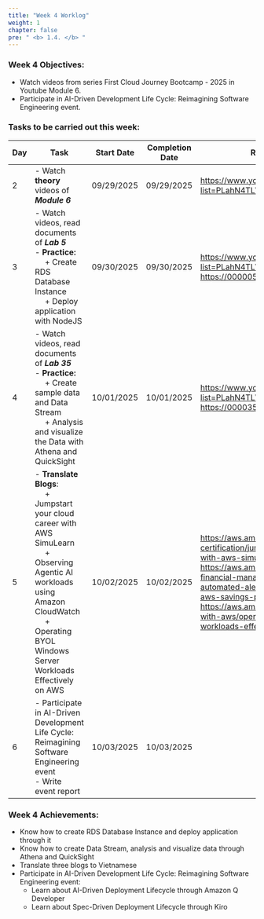 ```yaml
---
title: "Week 4 Worklog"
weight: 1
chapter: false
pre: " <b> 1.4. </b> "
---
```


### Week 4 Objectives:

* Watch videos from series First Cloud Journey Bootcamp - 2025 in Youtube Module 6.
* Participate in AI-Driven Development Life Cycle: Reimagining Software Engineering event.

### Tasks to be carried out this week:
| Day | Task                                                                                                                                                                                                                           | Start Date | Completion Date | Reference Material                        |
| --- | ------------------------------------------------------------------------------------------------------------------------------------------------------------------------------------------------------------------------------ | ---------- | --------------- | ----------------------------------------- |
| 2   | - Watch **theory** videos of **<i>Module 6</i>**                                                                                                                                                                               | 09/29/2025 | 09/29/2025      | <https://www.youtube.com/playlist?list=PLahN4TLWtox2a3vElknwzU_urND8hLn1i>                                                                                                                                                                                                                                                                                         |
| 3   | - Watch videos, read documents of **<i>Lab 5</i>** <br> - **Practice:** <br>&emsp; + Create RDS Database Instance <br>&emsp; + Deploy application with NodeJS                                                                  | 09/30/2025 | 09/30/2025      | <https://www.youtube.com/playlist?list=PLahN4TLWtox2a3vElknwzU_urND8hLn1i> <br> <https://000005.awsstudygroup.com>                                                                                                                                                                                                                                                 |
| 4   | - Watch videos, read documents of **<i>Lab 35</i>** <br> - **Practice:** <br>&emsp; + Create sample data and Data Stream <br>&emsp; + Analysis and visualize the Data with Athena and QuickSight                               | 10/01/2025 | 10/01/2025      | <https://www.youtube.com/playlist?list=PLahN4TLWtox2a3vElknwzU_urND8hLn1i> <br> <https://000035.awsstudygroup.com>                                                                                                                                                                                                                                                 |
| 5   | - **Translate Blogs**: <br>&emsp; + Jumpstart your cloud career with AWS SimuLearn <br>&emsp; + Observing Agentic AI workloads using Amazon CloudWatch <br>&emsp; + Operating BYOL Windows Server Workloads Effectively on AWS | 10/02/2025 | 10/02/2025      | <https://aws.amazon.com/blogs/training-and-certification/jumpstart-your-cloud-career-with-aws-simulearn/> <https://aws.amazon.com/blogs/aws-cloud-financial-management/how-to-set-up-automated-alerts-for-newly-purchased-aws-savings-plans/> <br> <https://aws.amazon.com/blogs/modernizing-with-aws/operating-byol-windows-server-workloads-effectively-on-aws/> |
| 6   | - Participate in AI-Driven Development Life Cycle: Reimagining Software Engineering event <br> - Write event report                                                                                                            | 10/03/2025 | 10/03/2025      |                                                                                                                                                                                                                                                                                                                                                                    |


### Week 4 Achievements:

* Know how to create RDS Database Instance and deploy application through it
* Know how to create Data Stream, analysis and visualize data through Athena and QuickSight
* Translate three blogs to Vietnamese
* Participate in AI-Driven Development Life Cycle: Reimagining Software Engineering event:
  *  Learn about AI-Driven Deployment Lifecycle through Amazon Q Developer
  *  Learn about Spec-Driven Deployment Lifecycle through Kiro